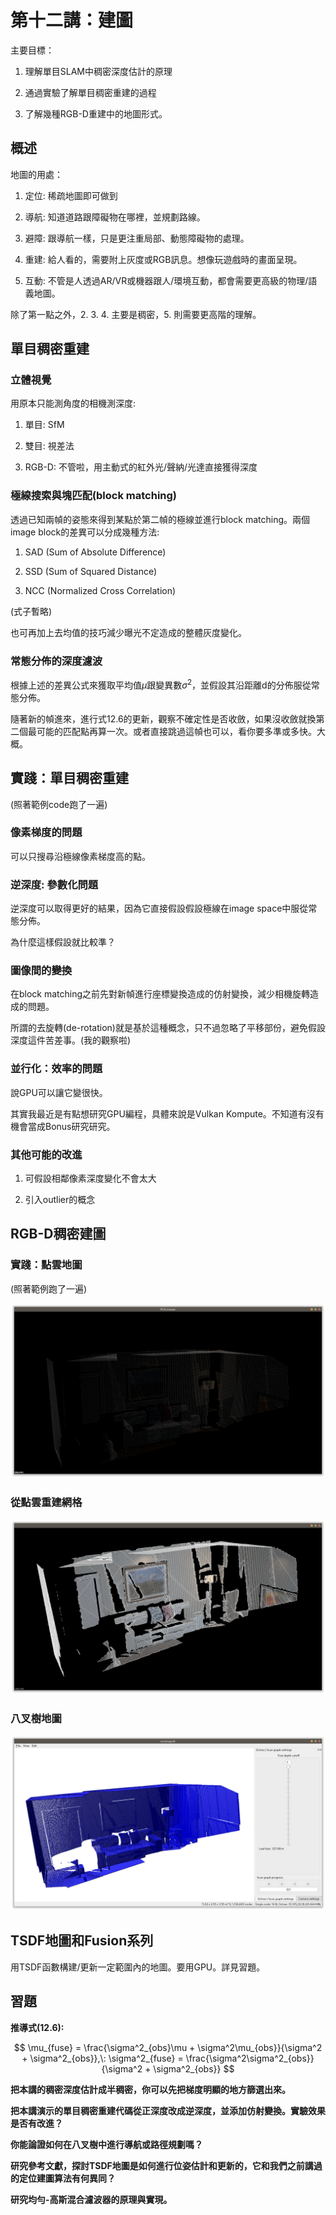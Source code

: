 # 第十二講：建圖

主要目標：

1. 理解單目SLAM中稠密深度估計的原理

2. 通過實驗了解單目稠密重建的過程

3. 了解幾種RGB-D重建中的地圖形式。

## 概述

地圖的用處：

1. 定位: 稀疏地圖即可做到

2. 導航: 知道道路跟障礙物在哪裡，並規劃路線。

3. 避障: 跟導航一樣，只是更注重局部、動態障礙物的處理。

4. 重建: 給人看的，需要附上灰度或RGB訊息。想像玩遊戲時的畫面呈現。

5. 互動: 不管是人透過AR/VR或機器跟人/環境互動，都會需要更高級的物理/語義地圖。

除了第一點之外，2. 3. 4. 主要是稠密，5. 則需要更高階的理解。

## 單目稠密重建

### 立體視覺

用原本只能測角度的相機測深度:

1. 單目: SfM

2. 雙目: 視差法

3. RGB-D: 不管啦，用主動式的紅外光/聲納/光達直接獲得深度

### 極線搜索與塊匹配(block matching)

透過已知兩幀的姿態來得到某點於第二幀的極線並進行block matching。兩個image block的差異可以分成幾種方法:

1. SAD (Sum of Absolute Difference)

2. SSD (Sum of Squared Distance)

3. NCC (Normalized Cross Correlation)

(式子暫略)

也可再加上去均值的技巧減少曝光不定造成的整體灰度變化。

### 常態分佈的深度濾波

根據上述的差異公式來獲取平均值$\mu$跟變異數$\sigma^2$，並假設其沿距離d的分佈服從常態分佈。

隨著新的幀進來，進行式12.6的更新，觀察不確定性是否收斂，如果沒收斂就換第二個最可能的匹配點再算一次。或者直接跳過這幀也可以，看你要多準或多快。大概。

## 實踐：單目稠密重建

(照著範例code跑了一遍)

### 像素梯度的問題

可以只搜尋沿極線像素梯度高的點。

### 逆深度: 參數化問題

逆深度可以取得更好的結果，因為它直接假設假設極線在image space中服從常態分佈。

為什麼這樣假設就比較準？



### 圖像間的變換

在block matching之前先對新幀進行座標變換造成的仿射變換，減少相機旋轉造成的問題。

所謂的去旋轉(de-rotation)就是基於這種概念，只不過忽略了平移部份，避免假設深度這件苦差事。(我的觀察啦)

### 並行化：效率的問題

說GPU可以讓它變很快。

其實我最近是有點想研究GPU編程，具體來說是Vulkan Kompute。不知道有沒有機會當成Bonus研究研究。

### 其他可能的改進

1. 可假設相鄰像素深度變化不會太大

2. 引入outlier的概念

## RGB-D稠密建圖

### 實踐：點雲地圖

(照著範例跑了一遍)

![](icl-nuim.png)

### 從點雲重建網格

![](surfel.png)

### 八叉樹地圖

![](octomap.png)

## TSDF地圖和Fusion系列

用TSDF函數構建/更新一定範圍內的地圖。要用GPU。詳見習題。

## 習題

**推導式(12.6):**

$$
\mu_{fuse} = \frac{\sigma^2_{obs}\mu + \sigma^2\mu_{obs}}{\sigma^2 + \sigma^2_{obs}},\: 
\sigma^2_{fuse} = \frac{\sigma^2\sigma^2_{obs}}{\sigma^2 + \sigma^2_{obs}}
$$

**把本講的稠密深度估計成半稠密，你可以先把梯度明顯的地方篩選出來。**

**把本講演示的單目稠密重建代碼從正深度改成逆深度，並添加仿射變換。實驗效果是否有改進？**

**你能論證如何在八叉樹中進行導航或路徑規劃嗎？**

**研究參考文獻，探討TSDF地圖是如何進行位姿估計和更新的，它和我們之前講過的定位建圖算法有何異同？**

**研究均勻-高斯混合濾波器的原理與實現。**
